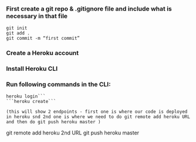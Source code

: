 ### First create a git repo & .gitignore file and include what is necessary in that file

```
git init
git add .
git commit -m “first commit”
```
	
### Create a Heroku account

### Install Heroku CLI

### Run following commands in the CLI: 

```
heroku login```
```heroku create```

(this will show 2 endpoints - first one is where our code is deployed in heroku snd 2nd one is where we need to do git remote add heroku URL and then do git push heroku master )
```
git remote add heroku 2nd URL
git push heroku master
```
	
